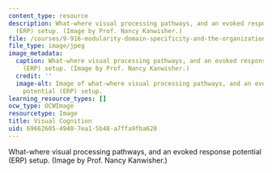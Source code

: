 ```yaml
---
content_type: resource
description: What-where visual processing pathways, and an evoked response potential
  (ERP) setup. (Image by Prof. Nancy Kanwisher.)
file: /courses/9-916-modularity-domain-specificity-and-the-organization-of-knowledge-fall-2001/6966260549407ea15b48a7ffa9fba620_9-916f01.jpg
file_type: image/jpeg
image_metadata:
  caption: What-where visual processing pathways, and an evoked response potential
    (ERP) setup. (Image by Prof. Nancy Kanwisher.)
  credit: ''
  image-alt: Image of what-where visual processing pathways, and an evoked response
    potential (ERP) setup.
learning_resource_types: []
ocw_type: OCWImage
resourcetype: Image
title: Visual Cognition
uid: 69662605-4940-7ea1-5b48-a7ffa9fba620
---
```

What-where visual processing pathways, and an evoked response potential (ERP) setup. (Image by Prof. Nancy Kanwisher.)

